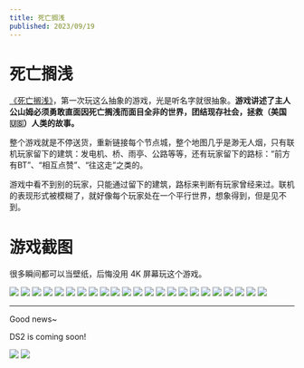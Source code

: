 ```yaml
---
title: 死亡搁浅
published: 2023/09/19
---
```


# 死亡搁浅

[《死亡搁浅》](https://baike.baidu.com/item/%E6%AD%BB%E4%BA%A1%E6%90%81%E6%B5%85/19778995)，第一次玩这么抽象的游戏，光是听名字就很抽象。**游戏讲述了主人公山姆必须勇敢直面因死亡搁浅而面目全非的世界，团结现存社会，拯救（美国🇺🇸）人类的故事。**

整个游戏就是不停送货，重新链接每个节点城，整个地图几乎是渺无人烟，只有联机玩家留下的建筑：发电机、桥、雨亭、公路等等，还有玩家留下的路标：“前方有BT”、“相互点赞”、“往这走”之类的。

游戏中看不到别的玩家，只能通过留下的建筑，路标来判断有玩家曾经来过。联机的表现形式被模糊了，就好像每个玩家处在一个平行世界，想象得到，但是见不到。

# 游戏截图

很多瞬间都可以当壁纸，后悔没用 4K 屏幕玩这个游戏。

![](/imgs/2023/death-stranded/1-1.jpg)
![](/imgs/2023/death-stranded/1-2.jpg)
![](/imgs/2023/death-stranded/1-3.jpg)
![](/imgs/2023/death-stranded/2.jpg)
![](/imgs/2023/death-stranded/3.jpg)
![](/imgs/2023/death-stranded/4.jpg)
![](/imgs/2023/death-stranded/5.jpg)
![](/imgs/2023/death-stranded/6.jpg)
![](/imgs/2023/death-stranded/7.jpg)
![](/imgs/2023/death-stranded/8.jpg)
![](/imgs/2023/death-stranded/8-1.jpg)
![](/imgs/2023/death-stranded/8-2.jpg)
![](/imgs/2023/death-stranded/9.jpg)
![](/imgs/2023/death-stranded/10.jpg)
![](/imgs/2023/death-stranded/11.jpeg")
![](/imgs/2023/death-stranded/12.jpg)
![](/imgs/2023/death-stranded/13.jpg)
![](/imgs/2023/death-stranded/14.jpg)
![](/imgs/2023/death-stranded/15.jpg)
![](/imgs/2023/death-stranded/16.jpg)
![](/imgs/2023/death-stranded/16-1.jpg)
![](/imgs/2023/death-stranded/17.jpg)
![](/imgs/2023/death-stranded/18.jpg)

***

Good news~

DS2 is coming soon!

![](/imgs/2023/death-stranded/ds2-1.jpg)
![](/imgs/2023/death-stranded/ds2-2.jpg)